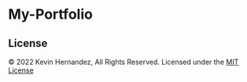 # My-Portfolio

## License
&copy; 2022 Kevin Hernandez, All Rights Reserved. Licensed under the [MIT License](/LICENSE)
